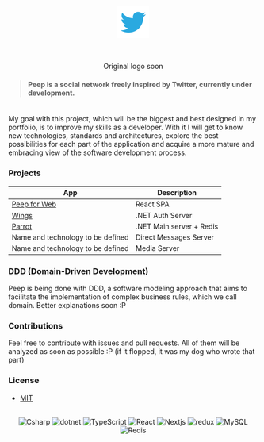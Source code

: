 <p align="center">
   <img src=".github/twitter.png" width="64" height="64"/>
</p>

<br/>

<p align="center">Original logo soon</p>

> #### Peep is a social network freely inspired by Twitter, currently under development.

<br/>
My goal with this project, which will be the biggest and best designed in my portfolio, is to improve my skills as a developer. With it I will get to know new technologies, standards and architectures, explore the best possibilities for each part of the application and acquire a more mature and embracing view of the software development process.
<br/>

### Projects


| App                                                         |  Description              |
| ----------------------------------------------------------- | ------------------------- |
| [Peep for Web](source/web)          | React SPA                                         | 
| [Wings](source/Wings)               | .NET Auth Server                                  |
| [Parrot](source/Parrot)             | .NET Main server + Redis                          |
| Name and technology to be defined   | Direct Messages Server                            |
| Name and technology to be defined   | Media Server                                      |

### DDD (Domain-Driven Development)

Peep is being done with DDD, a software modeling approach that aims to facilitate the implementation of complex business rules, which we call domain.
Better explanations soon :P

### Contributions 

Feel free to contribute with issues and pull requests. All of them will be analyzed as soon as possible :P (if it flopped,
it was my dog who wrote that part)

### License 

- [MIT](https://choosealicense.com/licenses/mit/)

<br/>

<div align="center">
   <img alt="Csharp" src="https://img.shields.io/badge/-C%23-7022DC?style=flat-square&logo=c-sharp&logoColor=white" />
   <img alt="dotnet" src="https://img.shields.io/badge/-.NET-702D91?style=flat-square&logo=.net&logoColor=white" />
   <img alt="TypeScript" src="https://img.shields.io/badge/-TypeScript-007ACC?style=flat-square&logo=typescript&logoColor=white" />
   <img alt="React" src="https://img.shields.io/badge/-React-45b8d8?style=flat-square&logo=react&logoColor=white" />
   <img alt="Nextjs" src="https://img.shields.io/badge/-Nextjs-191929?style=flat-square&logo=next.js&logoColor=white" />
   <img alt="redux" src="https://img.shields.io/badge/-Redux-6c3995?style=flat-square&logo=redux&logoColor=white" />
   <img alt="MySQL" src="https://img.shields.io/badge/-MySQL-1a202c?style=flat-square&logo=MySQL&logoColor=white" /> 
   <img alt="Redis" src="https://img.shields.io/badge/-Redis-e93940?style=flat-square&logo=redis&logoColor=white" />
</div>
